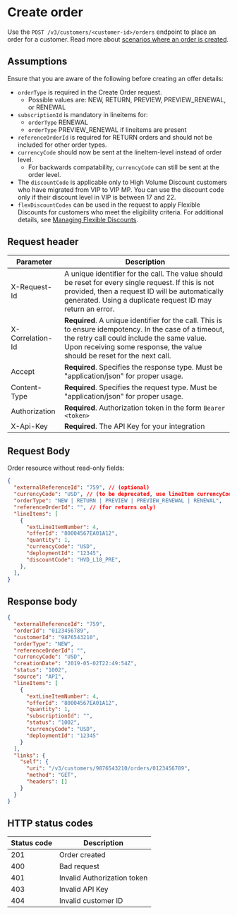 # Create order

Use the `POST /v3/customers/<customer-id>/orders` endpoint to place an order for a customer. Read more about [scenarios where an order is created](./order_scenarios.md).

## Assumptions

Ensure that you are aware of the following before creating an offer details:

- `orderType` is required in the Create Order request.
  - Possible values are: NEW, RETURN, PREVIEW, PREVIEW_RENEWAL, or RENEWAL
- `subscriptionId` is mandatory in lineitems for:
  - `orderType` RENEWAL
  - `orderType` PREVIEW_RENEWAL if lineitems are present
- `referenceOrderId` is required for RETURN orders and should not be included for other order types.
- `currencyCode` should now be sent at the lineItem-level instead of order level.
  - For backwards compatability, `currencyCode` can still be sent at the order level.
- The `discountCode` is applicable only to High Volume Discount customers who have migrated from VIP to VIP MP. You can use the discount code only if their discount level in VIP is between 17 and 22.
- `flexDiscountCodes` can be used in the request to apply Flexible Discounts for customers who meet the eligibility criteria. For additional details, see [Managing Flexible Discounts](../flex_discounts/apis.md).

## Request header

| Parameter        | Description                                                                                                                                                                                                                      |
|------------------|----------------------------------------------------------------------------------------------------------------------------------------------------------------------------------------------------------------------------------|
| X-Request-Id     | A unique identifier for the call. The value should be reset for every single request. If this is not provided, then a request ID will be automatically generated. Using a duplicate request ID may return an error.              |
| X-Correlation-Id | **Required**. A unique identifier for the call. This is to ensure idempotency. In the case of a timeout, the retry call could include the same value. Upon receiving some response, the value should be reset for the next call. |
| Accept           | **Required**. Specifies the response type. Must be "application/json" for proper usage.                                                                                                                                          |
| Content-Type     | **Required**. Specifies the request type. Must be "application/json" for proper usage.                                                                                                                                           |
| Authorization    | **Required**. Authorization token in the form `Bearer <token>`                                                                                                                                                                   |
| X-Api-Key        | **Required**. The API Key for your integration                                                                                                                                                                                   |

## Request Body

Order resource without read-only fields:

```json
{
  "externalReferenceId": "759", // (optional)
  "currencyCode": "USD", // (to be deprecated, use lineItem currencyCode)
  "orderType": "NEW | RETURN | PREVIEW | PREVIEW_RENEWAL | RENEWAL",
  "referenceOrderId": "", // (for returns only)
  "lineItems": [
    {
      "extLineItemNumber": 4,
      "offerId": "80004567EA01A12",
      "quantity": 1,
      "currencyCode": "USD",
      "deploymentId": "12345",
      "discountCode": "HVD_L18_PRE",
    },
  ],
}
```

## Response body

```json
{
  "externalReferenceId": "759",
  "orderId": "0123456789",
  "customerId": "9876543210",
  "orderType": "NEW",
  "referenceOrderId": "",
  "currencyCode": "USD",
  "creationDate": "2019-05-02T22:49:54Z",
  "status": "1002",
  "source": "API",
  "lineItems": [
    {
      "extLineItemNumber": 4,
      "offerId": "80004567EA01A12",
      "quantity": 1,
      "subscriptionId": "",
      "status": "1002",
      "currencyCode": "USD",
      "deploymentId": "12345"
    }
  ],
  "links": {
    "self": {
      "uri": "/v3/customers/9876543210/orders/0123456789",
      "method": "GET",
      "headers": []
    }
  }
}
```

## HTTP status codes

| Status code | Description                 |
| ----------- | --------------------------- |
| 201         | Order created               |
| 400         | Bad request                 |
| 401         | Invalid Authorization token |
| 403         | Invalid API Key             |
| 404         | Invalid customer ID         |
